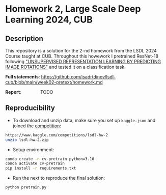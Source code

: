 # Homework 2, Large Scale Deep Learning 2024, CUB 

## Description

This repository is a solution for the 2-nd homework from the LSDL 2024 Course taught at CUB. Throughout this howework I pretrained ResNet-18 following ["UNSUPERVISED REPRESENTATION LEARNING BY PREDICTING IMAGE ROTATIONS"](https://arxiv.org/abs/1803.07728) and tested it on a classification task.

**Full statements**: https://github.com/isadrtdinov/lsdl-cub/blob/main/week02-pretext/homework.md

**Report**:&emsp;&emsp;&emsp;&emsp;  TODO

## Reproducibility

* To download and unzip data, make sure you set up `kaggle.json` and joined the [competition](https://www.kaggle.com/competitions/lsdl-hw-2):
```bash
https://www.kaggle.com/competitions/lsdl-hw-2
unzip lsdl-hw-2.zip
```

* Setup environment:
```bash
conda create -n cv-pretrain python=3.10
conda activate cv-pretrain
pip install -r requirements.txt
```

* Run the next to reproduce the final solution:
```bash
python pretrain.py
```

